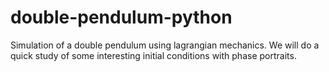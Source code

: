 # double-pendulum-python

Simulation of a double pendulum using lagrangian mechanics. We will do a quick study of some interesting initial conditions with phase portraits.